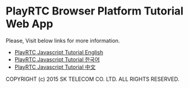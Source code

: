 # PlayRTC Browser Platform Tutorial Web App

Please, Visit below links for more information.

- [PlayRTC Javascript Tutorial English](https://www.playrtc.com/en/documents-en/)
- [PlayRTC Javascript Tutorial 한국어](https://www.playrtc.com/ko/documents-ko/)
- [PlayRTC Javascript Tutorial 中文](https://www.playrtc.com/zh/%E6%96%87%E6%A1%A3-zh/)

COPYRIGHT (c) 2015 SK TELECOM CO. LTD. ALL RIGHTS RESERVED.
